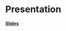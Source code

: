 # Presentation

**[Slides](https://github.com/Tasinger/gruppe-2-projekt/blob/main/4_Presentation/Pr%C3%A4sentation%20Gruppe%202.pptx)**
